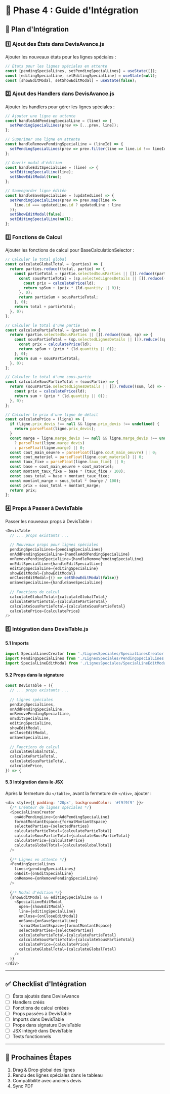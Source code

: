 # 🔧 Phase 4 : Guide d'Intégration

## 📍 **Plan d'Intégration**

### **1️⃣ Ajout des États dans DevisAvance.js**

Ajouter les nouveaux états pour les lignes spéciales :

```javascript
// États pour les lignes spéciales en attente
const [pendingSpecialLines, setPendingSpecialLines] = useState([]);
const [editingSpecialLine, setEditingSpecialLine] = useState(null);
const [showEditModal, setShowEditModal] = useState(false);
```

### **2️⃣ Ajout des Handlers dans DevisAvance.js**

Ajouter les handlers pour gérer les lignes spéciales :

```javascript
// Ajouter une ligne en attente
const handleAddPendingSpecialLine = (line) => {
  setPendingSpecialLines(prev => [...prev, line]);
};

// Supprimer une ligne en attente
const handleRemovePendingSpecialLine = (lineId) => {
  setPendingSpecialLines(prev => prev.filter(line => line.id !== lineId));
};

// Ouvrir modal d'édition
const handleEditSpecialLine = (line) => {
  setEditingSpecialLine(line);
  setShowEditModal(true);
};

// Sauvegarder ligne éditée
const handleSaveSpecialLine = (updatedLine) => {
  setPendingSpecialLines(prev => prev.map(line => 
    line.id === updatedLine.id ? updatedLine : line
  ));
  setShowEditModal(false);
  setEditingSpecialLine(null);
};
```

### **3️⃣ Fonctions de Calcul**

Ajouter les fonctions de calcul pour BaseCalculationSelector :

```javascript
// Calculer le total global
const calculateGlobalTotal = (parties) => {
  return parties.reduce((total, partie) => {
    const partieTotal = (partie.selectedSousParties || []).reduce((partieSum, sp) => {
      const sousPartieTotal = (sp.selectedLignesDetails || []).reduce((spSum, ld) => {
        const prix = calculatePrice(ld);
        return spSum + (prix * (ld.quantity || 0));
      }, 0);
      return partieSum + sousPartieTotal;
    }, 0);
    return total + partieTotal;
  }, 0);
};

// Calculer le total d'une partie
const calculatePartieTotal = (partie) => {
  return (partie.selectedSousParties || []).reduce((sum, sp) => {
    const sousPartieTotal = (sp.selectedLignesDetails || []).reduce((spSum, ld) => {
      const prix = calculatePrice(ld);
      return spSum + (prix * (ld.quantity || 0));
    }, 0);
    return sum + sousPartieTotal;
  }, 0);
};

// Calculer le total d'une sous-partie
const calculateSousPartieTotal = (sousPartie) => {
  return (sousPartie.selectedLignesDetails || []).reduce((sum, ld) => {
    const prix = calculatePrice(ld);
    return sum + (prix * (ld.quantity || 0));
  }, 0);
};

// Calculer le prix d'une ligne de détail
const calculatePrice = (ligne) => {
  if (ligne.prix_devis !== null && ligne.prix_devis !== undefined) {
    return parseFloat(ligne.prix_devis);
  }
  const marge = ligne.marge_devis !== null && ligne.marge_devis !== undefined 
    ? parseFloat(ligne.marge_devis)
    : parseFloat(ligne.marge) || 0;
  const cout_main_oeuvre = parseFloat(ligne.cout_main_oeuvre) || 0;
  const cout_materiel = parseFloat(ligne.cout_materiel) || 0;
  const taux_fixe = parseFloat(ligne.taux_fixe) || 0;
  const base = cout_main_oeuvre + cout_materiel;
  const montant_taux_fixe = base * (taux_fixe / 100);
  const sous_total = base + montant_taux_fixe;
  const montant_marge = sous_total * (marge / 100);
  const prix = sous_total + montant_marge;
  return prix;
};
```

### **4️⃣ Props à Passer à DevisTable**

Passer les nouveaux props à DevisTable :

```javascript
<DevisTable
  // ... props existants ...
  
  // Nouveaux props pour lignes spéciales
  pendingSpecialLines={pendingSpecialLines}
  onAddPendingSpecialLine={handleAddPendingSpecialLine}
  onRemovePendingSpecialLine={handleRemovePendingSpecialLine}
  onEditSpecialLine={handleEditSpecialLine}
  editingSpecialLine={editingSpecialLine}
  showEditModal={showEditModal}
  onCloseEditModal={() => setShowEditModal(false)}
  onSaveSpecialLine={handleSaveSpecialLine}
  
  // Fonctions de calcul
  calculateGlobalTotal={calculateGlobalTotal}
  calculatePartieTotal={calculatePartieTotal}
  calculateSousPartieTotal={calculateSousPartieTotal}
  calculatePrice={calculatePrice}
/>
```

### **5️⃣ Intégration dans DevisTable.js**

#### **5.1 Imports**

```javascript
import SpecialLinesCreator from './LignesSpeciales/SpecialLinesCreator';
import PendingSpecialLines from './LignesSpeciales/PendingSpecialLines';
import SpecialLineEditModal from './LignesSpeciales/SpecialLineEditModal';
```

#### **5.2 Props dans la signature**

```javascript
const DevisTable = ({ 
  // ... props existants ...
  
  // Lignes spéciales
  pendingSpecialLines,
  onAddPendingSpecialLine,
  onRemovePendingSpecialLine,
  onEditSpecialLine,
  editingSpecialLine,
  showEditModal,
  onCloseEditModal,
  onSaveSpecialLine,
  
  // Fonctions de calcul
  calculateGlobalTotal,
  calculatePartieTotal,
  calculateSousPartieTotal,
  calculatePrice,
}) => {
```

#### **5.3 Intégration dans le JSX**

Après la fermeture du `</table>`, avant la fermeture de `</div>`, ajouter :

```javascript
<div style={{ padding: '20px', backgroundColor: '#f9f9f9' }}>
  {/* Créateur de lignes spéciales */}
  <SpecialLinesCreator
    onAddPendingLine={onAddPendingSpecialLine}
    formatMontantEspace={formatMontantEspace}
    selectedParties={selectedParties}
    calculatePartieTotal={calculatePartieTotal}
    calculateSousPartieTotal={calculateSousPartieTotal}
    calculatePrice={calculatePrice}
    calculateGlobalTotal={calculateGlobalTotal}
  />
  
  {/* Lignes en attente */}
  <PendingSpecialLines
    lines={pendingSpecialLines}
    onEdit={onEditSpecialLine}
    onRemove={onRemovePendingSpecialLine}
  />
  
  {/* Modal d'édition */}
  {showEditModal && editingSpecialLine && (
    <SpecialLineEditModal
      open={showEditModal}
      line={editingSpecialLine}
      onClose={onCloseEditModal}
      onSave={onSaveSpecialLine}
      formatMontantEspace={formatMontantEspace}
      selectedParties={selectedParties}
      calculatePartieTotal={calculatePartieTotal}
      calculateSousPartieTotal={calculateSousPartieTotal}
      calculatePrice={calculatePrice}
      calculateGlobalTotal={calculateGlobalTotal}
    />
  )}
</div>
```

---

## ✅ **Checklist d'Intégration**

- [ ] États ajoutés dans DevisAvance
- [ ] Handlers créés
- [ ] Fonctions de calcul créées
- [ ] Props passées à DevisTable
- [ ] Imports dans DevisTable
- [ ] Props dans signature DevisTable
- [ ] JSX intégré dans DevisTable
- [ ] Tests fonctionnels

---

## 🚀 **Prochaines Étapes**

1. Drag & Drop global des lignes
2. Rendu des lignes spéciales dans le tableau
3. Compatibilité avec anciens devis
4. Sync PDF

